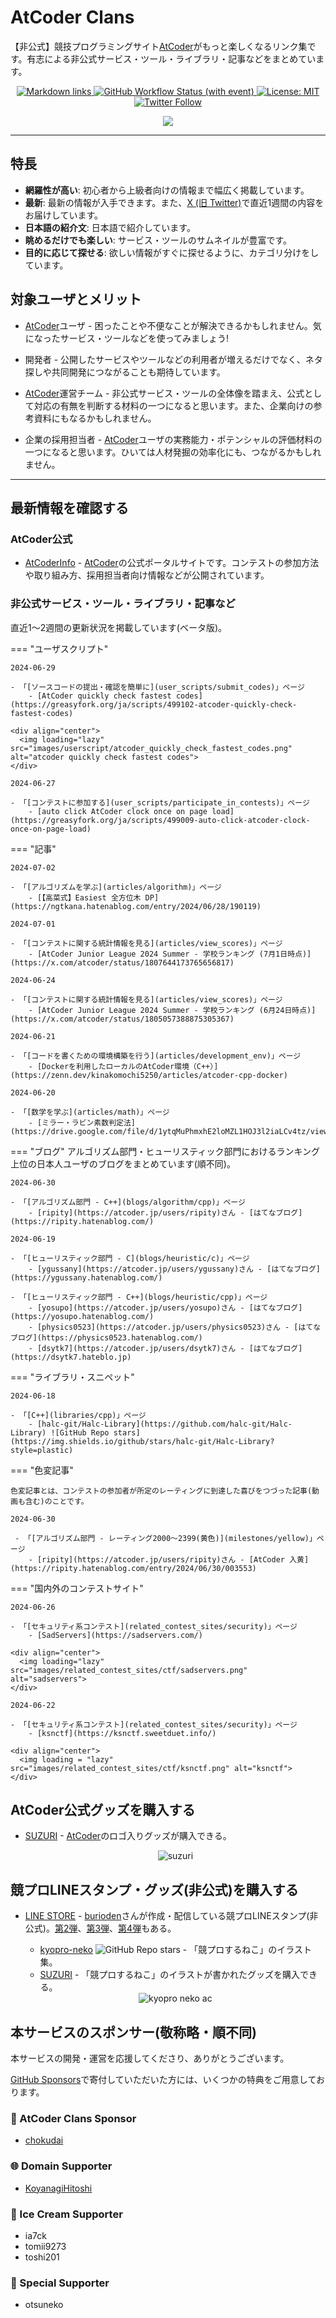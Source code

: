 # AtCoder Clans

【非公式】競技プログラミングサイト[AtCoder](https://atcoder.jp/)がもっと楽しくなるリンク集です。有志による非公式サービス・ツール・ライブラリ・記事などをまとめています。

<p align="center">
    <a href="https://github.com/KATO-Hiro/AtCoderClans/actions/workflows/link_checker.yml" target="_blank">
        <img src="https://img.shields.io/github/actions/workflow/status/KATO-Hiro/AtCoderClans/link_checker.yml?branch=master&label=Links&style=plastic" alt="Markdown links">
    </a>
    <a href="https://github.com/KATO-Hiro/AtCoderClans/actions/workflows/deploy.yml" target="_blank">
        <img src="https://img.shields.io/github/actions/workflow/status/KATO-Hiro/AtCoderClans/deploy.yml?branch=master&event=push&label=Deployment&style=plastic" alt="GitHub Workflow Status (with event)">
    </a>
    <a href="https://github.com/KATO-Hiro/AtCoderClans/blob/master/LICENSE">
        <img src="https://img.shields.io/badge/license-MIT-brightgreen.svg?style=plastic" alt="License: MIT" />
    </a>
    <a href="https://twitter.com/atcoderclans">
        <img src="https://img.shields.io/twitter/follow/AtCoderClans?style=social" alt="Twitter Follow" />
    </a>
</p>
<p align="center">
  <a href="https://github.com/sponsors/KATO-Hiro">
    <img src="https://img.shields.io/static/v1?label=Sponsor&message=%E2%9D%A4&logo=GitHub&color=ff69b4"/>
  </a>
</p>

---

## 特長

* **網羅性が高い**: 初心者から上級者向けの情報まで幅広く掲載しています。
* **最新**: 最新の情報が入手できます。また、[X (旧 Twitter)](https://twitter.com/atcoderclans)で直近1週間の内容をお届けしています。
* **日本語の紹介文**: 日本語で紹介しています。
* **眺めるだけでも楽しい**: サービス・ツールのサムネイルが豊富です。
* **目的に応じて探せる**: 欲しい情報がすぐに探せるように、カテゴリ分けをしています。

## 対象ユーザとメリット

- [AtCoder](https://atcoder.jp/)ユーザ - 困ったことや不便なことが解決できるかもしれません。気になったサービス・ツールなどを使ってみましょう!

- 開発者 - 公開したサービスやツールなどの利用者が増えるだけでなく、ネタ探しや共同開発につながることも期待しています。

- [AtCoder](https://atcoder.jp/)運営チーム - 非公式サービス・ツールの全体像を踏まえ、公式として対応の有無を判断する材料の一つになると思います。また、企業向けの参考資料にもなるかもしれません。

- 企業の採用担当者 - [AtCoder](https://atcoder.jp/)ユーザの実務能力・ポテンシャルの評価材料の一つになると思います。ひいては人材発掘の効率化にも、つながるかもしれません。

---

## 最新情報を確認する

### AtCoder公式

<!-- markdown-link-check-disable -->

- [AtCoderInfo](https://info.atcoder.jp/) - [AtCoder](https://atcoder.jp/)の公式ポータルサイトです。コンテストの参加方法や取り組み方、採用担当者向け情報などが公開されています。

<!-- markdown-link-check-enable -->

### 非公式サービス・ツール・ライブラリ・記事など

直近1〜2週間の更新状況を掲載しています(ベータ版)。

=== "ユーザスクリプト"

    2024-06-29

    - 「[ソースコードの提出・確認を簡単に](user_scripts/submit_codes)」ページ
        - [AtCoder quickly check fastest codes](https://greasyfork.org/ja/scripts/499102-atcoder-quickly-check-fastest-codes)

    <div align="center">
      <img loading="lazy" src="images/userscript/atcoder_quickly_check_fastest_codes.png" alt="atcoder quickly check fastest codes">
    </div>

    2024-06-27

    - 「[コンテストに参加する](user_scripts/participate_in_contests)」ページ
        - [auto click AtCoder clock once on page load](https://greasyfork.org/ja/scripts/499009-auto-click-atcoder-clock-once-on-page-load)

=== "記事"

    2024-07-02

    - 「[アルゴリズムを学ぶ](articles/algorithm)」ページ
        - [【高菜式】Easiest 全方位木 DP](https://ngtkana.hatenablog.com/entry/2024/06/28/190119)

    2024-07-01

    - 「[コンテストに関する統計情報を見る](articles/view_scores)」ページ
        - [AtCoder Junior League 2024 Summer - 学校ランキング (7月1日時点)](https://x.com/atcoder/status/1807644173765656817)

    2024-06-24

    - 「[コンテストに関する統計情報を見る](articles/view_scores)」ページ
        - [AtCoder Junior League 2024 Summer - 学校ランキング (6月24日時点)](https://x.com/atcoder/status/1805057388875305367)

    2024-06-21

    - 「[コードを書くための環境構築を行う](articles/development_env)」ページ
        - [Dockerを利用したローカルのAtCoder環境（C++）](https://zenn.dev/kinakomochi5250/articles/atcoder-cpp-docker)

    2024-06-20

    - 「[数学を学ぶ](articles/math)」ページ
        - [ミラー・ラビン素数判定法](https://drive.google.com/file/d/1ytqMuPhmxhE2loMZL1HOJ3l2iaLCv4tz/view)

=== "ブログ"
    アルゴリズム部門・ヒューリスティック部門におけるランキング上位の日本人ユーザのブログをまとめています(順不同)。

    2024-06-30

    - 「[アルゴリズム部門 - C++](blogs/algorithm/cpp)」ページ
        - [ripity](https://atcoder.jp/users/ripity)さん - [はてなブログ](https://ripity.hatenablog.com/)

    2024-06-19

    - 「[ヒューリスティック部門 - C](blogs/heuristic/c)」ページ
        - [ygussany](https://atcoder.jp/users/ygussany)さん - [はてなブログ](https://ygussany.hatenablog.com/)

    - 「[ヒューリスティック部門 - C++](blogs/heuristic/cpp)」ページ
        - [yosupo](https://atcoder.jp/users/yosupo)さん - [はてなブログ](https://yosupo.hatenablog.com/)
        - [physics0523](https://atcoder.jp/users/physics0523)さん - [はてなブログ](https://physics0523.hatenablog.com/)
        - [dsytk7](https://atcoder.jp/users/dsytk7)さん - [はてなブログ](https://dsytk7.hateblo.jp)

=== "ライブラリ・スニペット"

    2024-06-18

    - 「[C++](libraries/cpp)」ページ
        - [halc-git/Halc-Library](https://github.com/halc-git/Halc-Library) ![GitHub Repo stars](https://img.shields.io/github/stars/halc-git/Halc-Library?style=plastic)

=== "色変記事"

    色変記事とは、コンテストの参加者が所定のレーティングに到達した喜びをつづった記事(動画も含む)のことです。

    2024-06-30

     - 「[アルゴリズム部門 - レーティング2000〜2399(黄色)](milestones/yellow)」ページ
        - [ripity](https://atcoder.jp/users/ripity)さん - [AtCoder 入黄](https://ripity.hatenablog.com/entry/2024/06/30/003553)

=== "国内外のコンテストサイト"

    2024-06-26

    - 「[セキュリティ系コンテスト](related_contest_sites/security)」ページ
        - [SadServers](https://sadservers.com/)

    <div align="center">
      <img loading="lazy" src="images/related_contest_sites/ctf/sadservers.png" alt="sadservers">
    </div>

    2024-06-22

    - 「[セキュリティ系コンテスト](related_contest_sites/security)」ページ
        - [ksnctf](https://ksnctf.sweetduet.info/)

    <div align="center">
      <img loading = "lazy" src="images/related_contest_sites/ctf/ksnctf.png" alt="ksnctf">
    </div>

## AtCoder公式グッズを購入する

- [SUZURI](https://suzuri.jp/AtCoder) - [AtCoder](https://atcoder.jp/)のロゴ入りグッズが購入できる。

    <div align="center">
        <img loading = "lazy" src="images/web_app/suzuri.png" alt="suzuri">
    </div>

## 競プロLINEスタンプ・グッズ(非公式)を購入する

- [LINE STORE](https://store.line.me/stickershop/product/22113834/en) - [burioden](https://atcoder.jp/users/burioden)さんが作成・配信している競プロLINEスタンプ(非公式)。[第2弾](https://store.line.me/stickershop/product/22810021/en)、[第3弾](https://store.line.me/stickershop/product/22851268/en)、[第4弾](https://store.line.me/stickershop/product/25256215/en)もある。
    - [kyopro-neko](https://github.com/burioden/kyopro-neko) ![GitHub Repo stars](https://img.shields.io/github/stars/burioden/kyopro-neko?style=plastic) - 「競プロするねこ」のイラスト集。
    - [SUZURI](https://suzuri.jp/burioden) - 「競プロするねこ」のイラストが書かれたグッズを購入できる。

    <div align="center">
        <img loading = "lazy" src="images/unofficial_goods/kyopro_neko_ac.jpg" alt="kyopro neko ac" />
    </div>

## 本サービスのスポンサー(敬称略・順不同)

本サービスの開発・運営を応援してくださり、ありがとうございます。

[GitHub Sponsors](https://github.com/sponsors/KATO-Hiro)で寄付していただいた方には、いくつかの特典をご用意しております。

### 💚 AtCoder Clans Sponsor

- [chokudai](https://github.com/chokudai)

### 🌐 Domain Supporter

- [KoyanagiHitoshi](https://github.com/KoyanagiHitoshi)

### 🍨 Ice Cream Supporter

- ia7ck
- tomii9273
- toshi201

### 🙂 Special Supporter

- otsuneko

